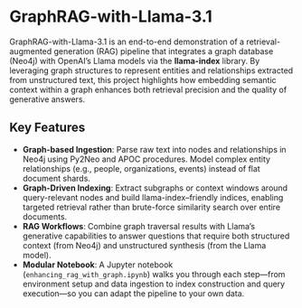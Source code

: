 # GraphRAG-with-Llama-3.1

GraphRAG-with-Llama-3.1 is an end-to-end demonstration of a retrieval-augmented generation (RAG) pipeline that integrates a graph database (Neo4j) with OpenAI’s Llama models via the **llama-index** library. By leveraging graph structures to represent entities and relationships extracted from unstructured text, this project highlights how embedding semantic context within a graph enhances both retrieval precision and the quality of generative answers.

## Key Features

- **Graph-based Ingestion**: Parse raw text into nodes and relationships in Neo4j using Py2Neo and APOC procedures. Model complex entity relationships (e.g., people, organizations, events) instead of flat document shards.
- **Graph-Driven Indexing**: Extract subgraphs or context windows around query-relevant nodes and build llama-index–friendly indices, enabling targeted retrieval rather than brute-force similarity search over entire documents.
- **RAG Workflows**: Combine graph traversal results with Llama’s generative capabilities to answer questions that require both structured context (from Neo4j) and unstructured synthesis (from the Llama model).
- **Modular Notebook**: A Jupyter notebook (`enhancing_rag_with_graph.ipynb`) walks you through each step—from environment setup and data ingestion to index construction and query execution—so you can adapt the pipeline to your own data.

